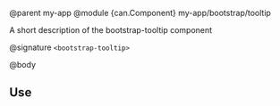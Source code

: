 @parent my-app
@module {can.Component} my-app/bootstrap/tooltip <bootstrap-tooltip>

A short description of the bootstrap-tooltip component

@signature `<bootstrap-tooltip>`

@body

## Use


